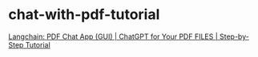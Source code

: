 # chat-with-pdf-tutorial

[Langchain: PDF Chat App (GUI) | ChatGPT for Your PDF FILES | Step-by-Step Tutorial](https://youtu.be/RIWbalZ7sTo)
